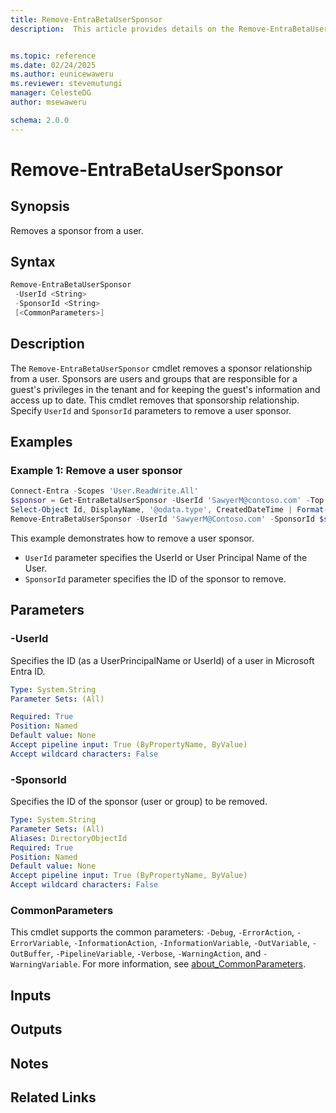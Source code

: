 ```yaml
---
title: Remove-EntraBetaUserSponsor
description:  This article provides details on the Remove-EntraBetaUserSponsor command.


ms.topic: reference
ms.date: 02/24/2025
ms.author: eunicewaweru
ms.reviewer: stevemutungi
manager: CelesteDG
author: msewaweru

schema: 2.0.0
---
```


# Remove-EntraBetaUserSponsor

## Synopsis

Removes a sponsor from a user.

## Syntax

```powershell
Remove-EntraBetaUserSponsor
 -UserId <String>
 -SponsorId <String>
 [<CommonParameters>]
```

## Description

The `Remove-EntraBetaUserSponsor` cmdlet removes a sponsor relationship from a user. Sponsors are users and groups that are responsible for a guest's privileges in the tenant and for keeping the guest's information and access up to date. This cmdlet removes that sponsorship relationship. Specify `UserId` and `SponsorId` parameters to remove a user sponsor.

## Examples

### Example 1: Remove a user sponsor

```powershell
Connect-Entra -Scopes 'User.ReadWrite.All'
$sponsor = Get-EntraBetaUserSponsor -UserId 'SawyerM@contoso.com' -Top 1 |
Select-Object Id, DisplayName, '@odata.type', CreatedDateTime | Format-Table -AutoSize
Remove-EntraBetaUserSponsor -UserId 'SawyerM@Contoso.com' -SponsorId $sponsor.Id
```

This example demonstrates how to remove a user sponsor.

- `UserId` parameter specifies the UserId or User Principal Name of the User.
- `SponsorId` parameter specifies the ID of the sponsor to remove.

## Parameters

### -UserId

Specifies the ID (as a UserPrincipalName or UserId) of a user in Microsoft Entra ID.

```yaml
Type: System.String
Parameter Sets: (All)

Required: True
Position: Named
Default value: None
Accept pipeline input: True (ByPropertyName, ByValue)
Accept wildcard characters: False
```

### -SponsorId

Specifies the ID of the sponsor (user or group) to be removed.

```yaml
Type: System.String
Parameter Sets: (All)
Aliases: DirectoryObjectId
Required: True
Position: Named
Default value: None
Accept pipeline input: True (ByPropertyName, ByValue)
Accept wildcard characters: False
```

### CommonParameters

This cmdlet supports the common parameters: `-Debug`, `-ErrorAction`, `-ErrorVariable`, `-InformationAction`, `-InformationVariable`, `-OutVariable`, `-OutBuffer`, `-PipelineVariable`, `-Verbose`, `-WarningAction`, and `-WarningVariable`. For more information, see [about_CommonParameters](https://go.microsoft.com/fwlink/?LinkID=113216).

## Inputs

## Outputs

## Notes

## Related Links
